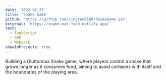 ```yaml
---
date: '2023-02-27'
title: 'Snake Game'
github: 'https://github.com/jingren0109/SnakeGame.git'
external: 'https://snake-eat-food.netlify.app/'
tech:
  - TypeScript
  - OOP
  - Webpack
showInProjects: true
---
```


Building a Gluttonous Snake game, where players control a snake that grows longer as it consumes food, aiming to avoid collisions with itself and the boundaries of the playing area.
